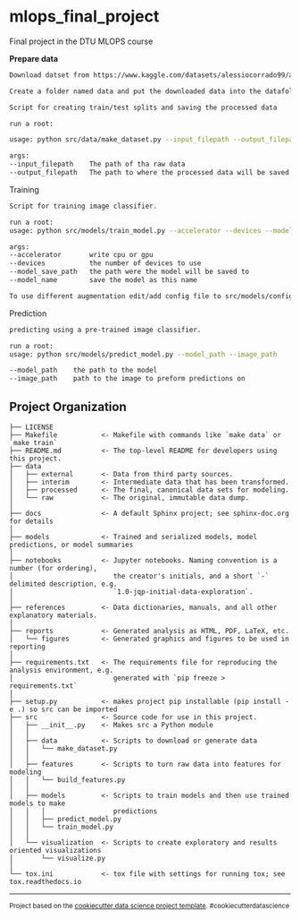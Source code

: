 mlops_final_project
==============================

Final project in the DTU MLOPS course

**Prepare data**
```bash
Download datset from https://www.kaggle.com/datasets/alessiocorrado99/animals10

Create a folder named data and put the downloaded data into the datafolder

Script for creating train/test splits and saving the processed data

run a root:

usage: python src/data/make_dataset.py --input_filepath --output_filepath

args:
--input_filepath    The path of tha raw data
--output_filepath   The path to where the processed data will be saved
```
Training
```bash
Script for training image classifier.

run a root:
usage: python src/models/train_model.py --accelerator --devices --model_save_path --model_name

args:
--accelerator       write cpu or gpu
--devices           the number of devices to use
--model_save_path   the path were the model will be saved to
--model_name        save the model as this name

To use different augmentation edit/add config file to src/models/config/ and specify the settings for augmentation.
```

Prediction
```bash
predicting using a pre-trained image classifier.

run a root:
usage: python src/models/predict_model.py --model_path --image_path

--model_path    the path to the model
--image_path    path to the image to preform predictions on 
```
Project Organization
------------

    ├── LICENSE
    ├── Makefile           <- Makefile with commands like `make data` or `make train`
    ├── README.md          <- The top-level README for developers using this project.
    ├── data
    │   ├── external       <- Data from third party sources.
    │   ├── interim        <- Intermediate data that has been transformed.
    │   ├── processed      <- The final, canonical data sets for modeling.
    │   └── raw            <- The original, immutable data dump.
    │
    ├── docs               <- A default Sphinx project; see sphinx-doc.org for details
    │
    ├── models             <- Trained and serialized models, model predictions, or model summaries
    │
    ├── notebooks          <- Jupyter notebooks. Naming convention is a number (for ordering),
    │                         the creator's initials, and a short `-` delimited description, e.g.
    │                         `1.0-jqp-initial-data-exploration`.
    │
    ├── references         <- Data dictionaries, manuals, and all other explanatory materials.
    │
    ├── reports            <- Generated analysis as HTML, PDF, LaTeX, etc.
    │   └── figures        <- Generated graphics and figures to be used in reporting
    │
    ├── requirements.txt   <- The requirements file for reproducing the analysis environment, e.g.
    │                         generated with `pip freeze > requirements.txt`
    │
    ├── setup.py           <- makes project pip installable (pip install -e .) so src can be imported
    ├── src                <- Source code for use in this project.
    │   ├── __init__.py    <- Makes src a Python module
    │   │
    │   ├── data           <- Scripts to download or generate data
    │   │   └── make_dataset.py
    │   │
    │   ├── features       <- Scripts to turn raw data into features for modeling
    │   │   └── build_features.py
    │   │
    │   ├── models         <- Scripts to train models and then use trained models to make
    │   │   │                 predictions
    │   │   ├── predict_model.py
    │   │   └── train_model.py
    │   │
    │   └── visualization  <- Scripts to create exploratory and results oriented visualizations
    │       └── visualize.py
    │
    └── tox.ini            <- tox file with settings for running tox; see tox.readthedocs.io


--------

<p><small>Project based on the <a target="_blank" href="https://drivendata.github.io/cookiecutter-data-science/">cookiecutter data science project template</a>. #cookiecutterdatascience</small></p>
